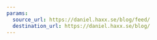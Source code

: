 ```yaml
---
params:
  source_url: https://daniel.haxx.se/blog/feed/
  destination_url: https://daniel.haxx.se/blog/
---
```


